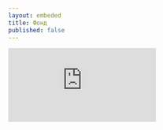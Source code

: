 ```yaml
---
layout: embeded
title: Фонд
published: false
---
```


<iframe src="https://docs.google.com/spreadsheets/d/1oQDctIpMnUxXQ0c37k9-JyqYxtJPQHgJCVCwBcXGxE4/preview" frameborder="0"></iframe>